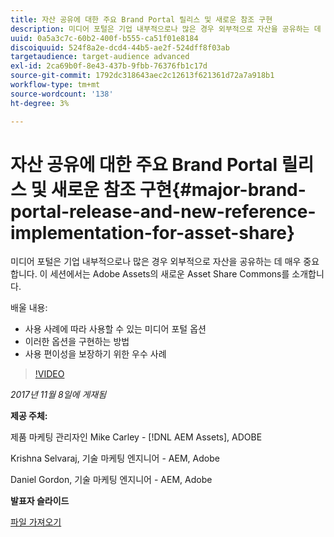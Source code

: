 ```yaml
---
title: 자산 공유에 대한 주요 Brand Portal 릴리스 및 새로운 참조 구현
description: 미디어 포털은 기업 내부적으로나 많은 경우 외부적으로 자산을 공유하는 데 매우 중요합니다. 이 세션에서는 Adobe Assets의 새로운 Asset Share Commons를 소개합니다.
uuid: 0a5a3c7c-60b2-400f-b555-ca51f01e8184
discoiquuid: 524f8a2e-dcd4-44b5-ae2f-524dff8f03ab
targetaudience: target-audience advanced
exl-id: 2ca69b0f-8e43-437b-9fbb-76376fb1c17d
source-git-commit: 1792dc318643aec2c12613f621361d72a7a918b1
workflow-type: tm+mt
source-wordcount: '138'
ht-degree: 3%

---
```


# 자산 공유에 대한 주요 Brand Portal 릴리스 및 새로운 참조 구현{#major-brand-portal-release-and-new-reference-implementation-for-asset-share}

미디어 포털은 기업 내부적으로나 많은 경우 외부적으로 자산을 공유하는 데 매우 중요합니다. 이 세션에서는 Adobe Assets의 새로운 Asset Share Commons를 소개합니다.

배울 내용:

* 사용 사례에 따라 사용할 수 있는 미디어 포털 옵션
* 이러한 옵션을 구현하는 방법
* 사용 편이성을 보장하기 위한 우수 사례

>[!VIDEO](https://video.tv.adobe.com/v/20730/?quality=9)

*2017년 11월 8일에 게재됨*

**제공 주체:**

제품 마케팅 관리자인 Mike Carley - [!DNL AEM Assets], ADOBE

Krishna Selvaraj, 기술 마케팅 엔지니어 - AEM, Adobe

Daniel Gordon, 기술 마케팅 엔지니어 - AEM, Adobe

**발표자 슬라이드**

[파일 가져오기](assets/gems+bp-asset+share+nov+8+17+.pdf)
<!--
[Get back to the Overview](https://helpx.adobe.com/experience-manager/kt/eseminars/gems/aem-index.html)
-->

